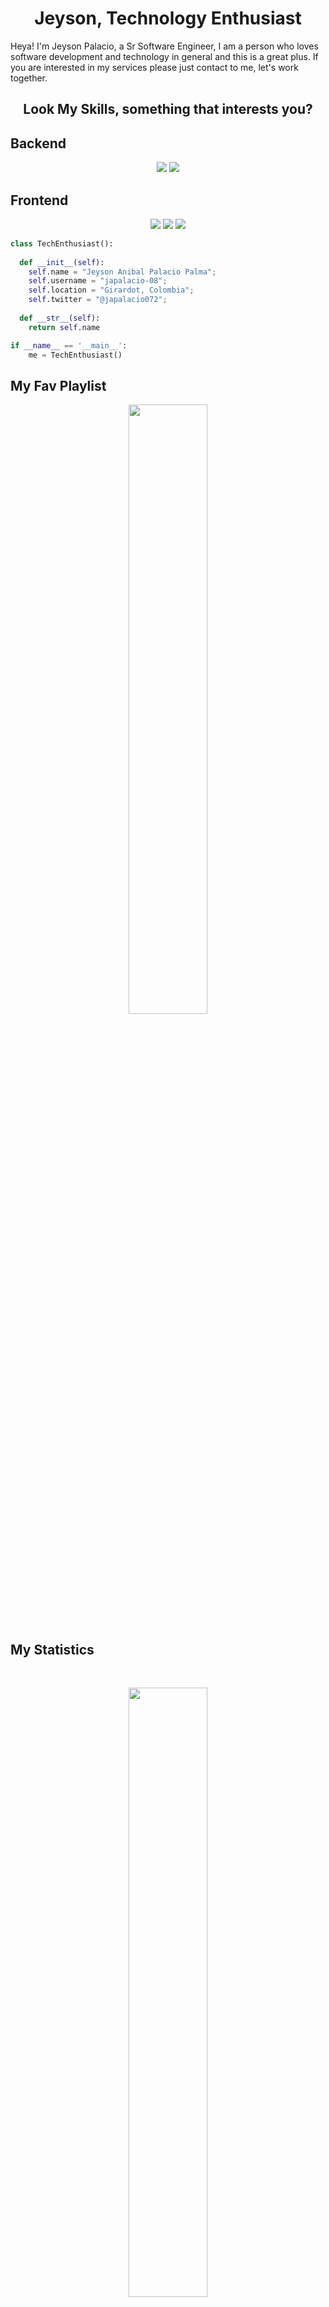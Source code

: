 <h1 align="center">
  <b>Jeyson, Technology Enthusiast</b>
</h1>

Heya! I'm Jeyson Palacio, a Sr Software Engineer, I am a person who loves software development and technology in general and this is a great plus.
If you are interested in my services please just contact to me, let's work together.
<br>

<h2 align="center">
  Look My Skills, something that interests you?
</h2>

<h2 align="left">
  Backend
</h2>

<p>
<div align="center">
  <img src="https://img.shields.io/badge/-Python-yellow?style=for-the-badge&logo=python&logoColor=blue&labelColor=282828">
   <img src="https://img.shields.io/badge/-Ruby-critical?style=for-the-badge&logo=ruby&logoColor=critical&labelColor=282828">
</div>
</p>

<h2 align="left">
  Frontend
</h2>

<p>
<div align="center">
  <img src="https://img.shields.io/badge/-HTML-c58545?style=for-the-badge&logo=html5&logoColor=c58545&labelColor=282828">
  <img src="https://img.shields.io/badge/-CSS-9cf?style=for-the-badge&logo=css3&logoColor=9cf&labelColor=282828">
  <img src="https://img.shields.io/badge/-React-blue?style=for-the-badge&logo=react&logoColor=blue&labelColor=282828">
</div>
</p>

```python
class TechEnthusiast():
    
  def __init__(self):
    self.name = "Jeyson Anibal Palacio Palma";
    self.username = "japalacio-08";
    self.location = "Girardot, Colombia";
    self.twitter = "@japalacio072";
  
  def __str__(self):
    return self.name

if __name__ == '__main__':
    me = TechEnthusiast()
```

## My Fav Playlist

<div align="center">
  <a href="https://open.spotify.com/user/japalacio0108">
    <img src="https://readme-spotify-tingz.vercel.app/api/now-playing" width="50%">
  </a>
</div>

## My Statistics

<br/>
<p align="center">
  <a href="#">
    <img width="50%" src="https://github-readme-stats.vercel.app/api?username=japalacio-08&show_icons=true&theme=gruvbox&hide_border=true" />
  </a>
</p>

<br>

------

Credit: [japalacio-08](https://github.com/japalacio-08)

Last Edited on: 20/03/2022
